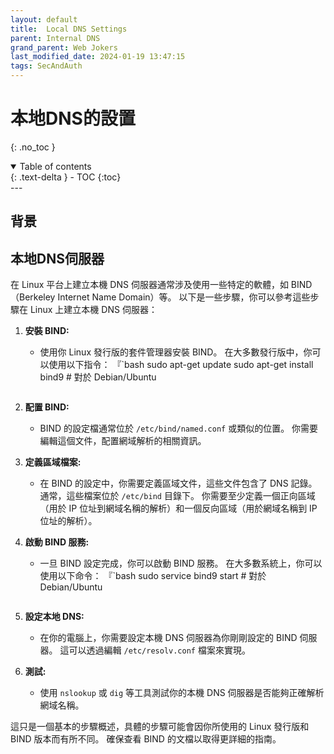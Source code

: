 ```yaml
---
layout: default
title:  Local DNS Settings
parent: Internal DNS
grand_parent: Web Jokers
last_modified_date: 2024-01-19 13:47:15
tags: SecAndAuth 
---
```


# 本地DNS的設置
{: .no_toc }

<details open markdown="block">
  <summary>
    Table of contents
  </summary>
  {: .text-delta }
- TOC
{:toc}
</details>
---

## 背景


## 本地DNS伺服器

在 Linux 平台上建立本機 DNS 伺服器通常涉及使用一些特定的軟體，如 BIND（Berkeley Internet Name Domain）等。 以下是一些步驟，你可以參考這些步驟在 Linux 上建立本機 DNS 伺服器：

1. **安裝 BIND:**
    - 使用你 Linux 發行版的套件管理器安裝 BIND。 在大多數發行版中，你可以使用以下指令：
      『`bash
      sudo apt-get update
      sudo apt-get install bind9 # 對於 Debian/Ubuntu
      ```

2. **配置 BIND:**
    - BIND 的設定檔通常位於 `/etc/bind/named.conf` 或類似的位置。 你需要編輯這個文件，配置網域解析的相關資訊。

3. **定義區域檔案:**
    - 在 BIND 的設定中，你需要定義區域文件，這些文件包含了 DNS 記錄。 通常，這些檔案位於 `/etc/bind` 目錄下。 你需要至少定義一個正向區域（用於 IP 位址到網域名稱的解析）和一個反向區域（用於網域名稱到 IP 位址的解析）。

4. **啟動 BIND 服務:**
    - 一旦 BIND 設定完成，你可以啟動 BIND 服務。 在大多數系統上，你可以使用以下命令：
      『`bash
      sudo service bind9 start # 對於 Debian/Ubuntu
      ```

5. **設定本地 DNS:**
    - 在你的電腦上，你需要設定本機 DNS 伺服器為你剛剛設定的 BIND 伺服器。 這可以透過編輯 `/etc/resolv.conf` 檔案來實現。

6. **測試:**
    - 使用 `nslookup` 或 `dig` 等工具測試你的本機 DNS 伺服器是否能夠正確解析網域名稱。

這只是一個基本的步驟概述，具體的步驟可能會因你所使用的 Linux 發行版和 BIND 版本而有所不同。 確保查看 BIND 的文檔以取得更詳細的指南。

